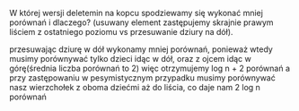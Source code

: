 W której wersji deletemin na kopcu spodziewamy się wykonać mniej porównań i dlaczego? (usuwany element zastępujemy skrajnie prawym liściem z ostatniego poziomu vs przesuwanie dziury na dół).



przesuwając dziurę w dół wykonamy mniej porównań, ponieważ wtedy musimy porównywać tylko dzieci idąc w dół, oraz z ojcem idąc w górę(średnia liczba porównań to 2)
więc otrzymujemy log n + 2 porównań
a przy zastępowaniu w pesymistycznym przypadku musimy porównywać nasz wierzchołek z oboma dziećmi aż do liścia, co daje nam 2 log n porównań